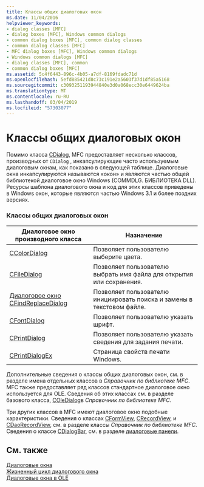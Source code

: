 ```yaml
---
title: Классы общих диалоговых окон
ms.date: 11/04/2016
helpviewer_keywords:
- dialog classes [MFC]
- dialog boxes [MFC], Windows common dialogs
- common dialog boxes [MFC], common dialog classes
- common dialog classes [MFC]
- MFC dialog boxes [MFC], Windows common dialogs
- Windows common dialogs [MFC]
- dialog classes [MFC], common
- common dialog boxes [MFC]
ms.assetid: 5c4f6443-896c-4b05-a7df-8169fdadc71d
ms.openlocfilehash: 5efd885421d8c73c191e2a5603f37d1df85a5168
ms.sourcegitcommit: c3093251193944840e3d0a068ecc30e6449624ba
ms.translationtype: MT
ms.contentlocale: ru-RU
ms.lasthandoff: 03/04/2019
ms.locfileid: "57303077"
---
```

# <a name="common-dialog-classes"></a>Классы общих диалоговых окон

Помимо класса [CDialog](../mfc/reference/cdialog-class.md), MFC предоставляет несколько классов, производных от `CDialog` , инкапсулирующие часто используемым диалоговым окнам, как показано в следующей таблице. Диалоговые окна инкапсулируются называются «окон» и являются частью общей библиотекой диалоговое окно Windows (COMMDLG. БИБЛИОТЕКА DLL). Ресурсы шаблона диалогового окна и код для этих классов приведены в Windows окон, которые являются частью Windows 3.1 и более поздних версиях.

### <a name="common-dialog-classes"></a>Классы общих диалоговых окон

|Диалоговое окно производного класса|Назначение|
|--------------------------|-------------|
|[CColorDialog](../mfc/reference/ccolordialog-class.md)|Позволяет пользователю выберите цвета.|
|[CFileDialog](../mfc/reference/cfiledialog-class.md)|Позволяет пользователю выбрать имя файла для открытия или сохранения.|
|[Диалоговое окно CFindReplaceDialog](../mfc/reference/cfindreplacedialog-class.md)|Позволяет пользователю инициировать поиска и замены в текстовом файле.|
|[CFontDialog](../mfc/reference/cfontdialog-class.md)|Позволяет пользователю указать шрифт.|
|[CPrintDialog](../mfc/reference/cprintdialog-class.md)|Позволяет пользователю указать сведения для задания печати.|
|[CPrintDialogEx](../mfc/reference/cprintdialogex-class.md)|Страница свойств печати Windows.|

Дополнительные сведения о классы общих диалоговых окон, см. в разделе имена отдельных классов в *Справочник по библиотеке MFC*. MFC также предоставляет ряд классов стандартное диалоговое окно используется для OLE. Сведения об этих классах см. в разделе базового класса, [COleDialog](../mfc/reference/coledialog-class.md)в *Справочник по библиотеке MFC*.

Три других классов в MFC имеют диалоговое окно подобные характеристики. Сведения о классах [CFormView](../mfc/reference/cformview-class.md), [CRecordView](../mfc/reference/crecordview-class.md), и [CDaoRecordView](../mfc/reference/cdaorecordview-class.md), см. в разделе классы *Справочник по библиотеке MFC*. Сведения о классе [CDialogBar](../mfc/reference/cdialogbar-class.md), см. в разделе [диалоговые панели](../mfc/dialog-bars.md).

## <a name="see-also"></a>См. также

[Диалоговые окна](../mfc/dialog-boxes.md)<br/>
[Жизненный цикл диалогового окна](../mfc/life-cycle-of-a-dialog-box.md)<br/>
[Диалоговые окна в OLE](../mfc/dialog-boxes-in-ole.md)
